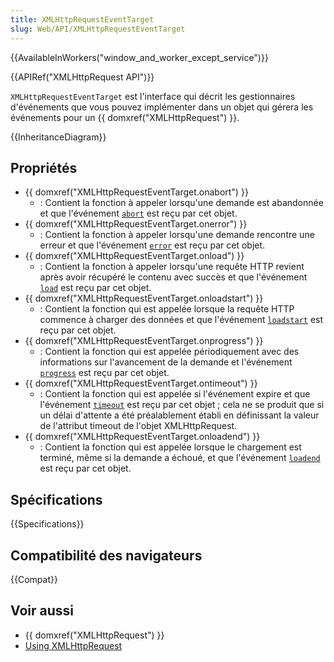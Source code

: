 ```yaml
---
title: XMLHttpRequestEventTarget
slug: Web/API/XMLHttpRequestEventTarget
---
```


{{AvailableInWorkers("window_and_worker_except_service")}}

{{APIRef("XMLHttpRequest API")}}

`XMLHttpRequestEventTarget` est l'interface qui décrit les gestionnaires d'événements que vous pouvez implémenter dans un objet qui gérera les événements pour un {{ domxref("XMLHttpRequest") }}.

{{InheritanceDiagram}}

## Propriétés

- {{ domxref("XMLHttpRequestEventTarget.onabort") }}
  - : Contient la fonction à appeler lorsqu'une demande est abandonnée et que l'événement [`abort`](/fr/docs/Web/API/XMLHttpRequest/abort_event) est reçu par cet objet.
- {{ domxref("XMLHttpRequestEventTarget.onerror") }}
  - : Contient la fonction à appeler lorsqu'une demande rencontre une erreur et que l'événement [`error`](/fr/docs/Web/API/XMLHttpRequest/error_event) est reçu par cet objet.
- {{ domxref("XMLHttpRequestEventTarget.onload") }}
  - : Contient la fonction à appeler lorsqu'une requête HTTP revient après avoir récupéré le contenu avec succès et que l'événement [`load`](/fr/docs/Web/API/XMLHttpRequest/load_event) est reçu par cet objet.
- {{ domxref("XMLHttpRequestEventTarget.onloadstart") }}
  - : Contient la fonction qui est appelée lorsque la requête HTTP commence à charger des données et que l'événement [`loadstart`](/fr/docs/Web/API/XMLHttpRequest/loadstart_event) est reçu par cet objet.
- {{ domxref("XMLHttpRequestEventTarget.onprogress") }}
  - : Contient la fonction qui est appelée périodiquement avec des informations sur l'avancement de la demande et l'événement [`progress`](/fr/docs/Web/API/XMLHttpRequest/progress_event) est reçu par cet objet.
- {{ domxref("XMLHttpRequestEventTarget.ontimeout") }}
  - : Contient la fonction qui est appelée si l'événement expire et que l'événement [`timeout`](/fr/docs/Web/API/XMLHttpRequest/timeout_event) est reçu par cet objet ; cela ne se produit que si un délai d'attente a été préalablement établi en définissant la valeur de l'attribut timeout de l'objet XMLHttpRequest.
- {{ domxref("XMLHttpRequestEventTarget.onloadend") }}
  - : Contient la fonction qui est appelée lorsque le chargement est terminé, même si la demande a échoué, et que l'événement [`loadend`](/fr/docs/Web/API/XMLHttpRequest/loadend_event) est reçu par cet objet.

## Spécifications

{{Specifications}}

## Compatibilité des navigateurs

{{Compat}}

## Voir aussi

- {{ domxref("XMLHttpRequest") }}
- [Using XMLHttpRequest](/fr/docs/Web/API/XMLHttpRequest_API/Using_XMLHttpRequest)
